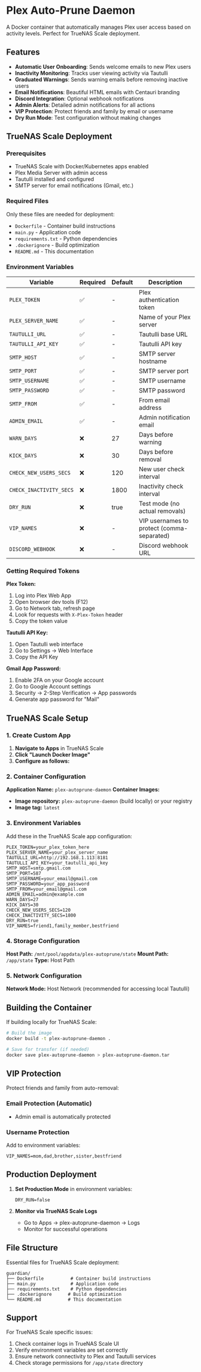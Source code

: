 # Plex Auto-Prune Daemon

A Docker container that automatically manages Plex user access based on activity levels. Perfect for TrueNAS Scale deployment.

## Features

- **Automatic User Onboarding**: Sends welcome emails to new Plex users
- **Inactivity Monitoring**: Tracks user viewing activity via Tautulli
- **Graduated Warnings**: Sends warning emails before removing inactive users
- **Email Notifications**: Beautiful HTML emails with Centauri branding
- **Discord Integration**: Optional webhook notifications
- **Admin Alerts**: Detailed admin notifications for all actions
- **VIP Protection**: Protect friends and family by email or username
- **Dry Run Mode**: Test configuration without making changes

## TrueNAS Scale Deployment

### Prerequisites

- TrueNAS Scale with Docker/Kubernetes apps enabled
- Plex Media Server with admin access
- Tautulli installed and configured
- SMTP server for email notifications (Gmail, etc.)

### Required Files

Only these files are needed for deployment:
- `Dockerfile` - Container build instructions
- `main.py` - Application code
- `requirements.txt` - Python dependencies
- `.dockerignore` - Build optimization
- `README.md` - This documentation

### Environment Variables

| Variable | Required | Default | Description |
|----------|----------|---------|-------------|
| `PLEX_TOKEN` | ✅ | - | Plex authentication token |
| `PLEX_SERVER_NAME` | ✅ | - | Name of your Plex server |
| `TAUTULLI_URL` | ✅ | - | Tautulli base URL |
| `TAUTULLI_API_KEY` | ✅ | - | Tautulli API key |
| `SMTP_HOST` | ✅ | - | SMTP server hostname |
| `SMTP_PORT` | ✅ | - | SMTP server port |
| `SMTP_USERNAME` | ✅ | - | SMTP username |
| `SMTP_PASSWORD` | ✅ | - | SMTP password |
| `SMTP_FROM` | ✅ | - | From email address |
| `ADMIN_EMAIL` | ✅ | - | Admin notification email |
| `WARN_DAYS` | ❌ | 27 | Days before warning |
| `KICK_DAYS` | ❌ | 30 | Days before removal |
| `CHECK_NEW_USERS_SECS` | ❌ | 120 | New user check interval |
| `CHECK_INACTIVITY_SECS` | ❌ | 1800 | Inactivity check interval |
| `DRY_RUN` | ❌ | true | Test mode (no actual removals) |
| `VIP_NAMES` | ❌ | - | VIP usernames to protect (comma-separated) |
| `DISCORD_WEBHOOK` | ❌ | - | Discord webhook URL |

### Getting Required Tokens

**Plex Token:**
1. Log into Plex Web App
2. Open browser dev tools (F12)
3. Go to Network tab, refresh page
4. Look for requests with `X-Plex-Token` header
5. Copy the token value

**Tautulli API Key:**
1. Open Tautulli web interface
2. Go to Settings → Web Interface
3. Copy the API Key

**Gmail App Password:**
1. Enable 2FA on your Google account
2. Go to Google Account settings
3. Security → 2-Step Verification → App passwords
4. Generate app password for "Mail"

## TrueNAS Scale Setup

### 1. Create Custom App

1. **Navigate to Apps** in TrueNAS Scale
2. **Click "Launch Docker Image"**
3. **Configure as follows:**

### 2. Container Configuration

**Application Name:** `plex-autoprune-daemon`
**Container Images:** 
- **Image repository:** `plex-autoprune-daemon` (build locally) or your registry
- **Image tag:** `latest`

### 3. Environment Variables

Add these in the TrueNAS Scale app configuration:

```
PLEX_TOKEN=your_plex_token_here
PLEX_SERVER_NAME=your_plex_server_name
TAUTULLI_URL=http://192.168.1.113:8181
TAUTULLI_API_KEY=your_tautulli_api_key
SMTP_HOST=smtp.gmail.com
SMTP_PORT=587
SMTP_USERNAME=your_email@gmail.com
SMTP_PASSWORD=your_app_password
SMTP_FROM=your_email@gmail.com
ADMIN_EMAIL=admin@example.com
WARN_DAYS=27
KICK_DAYS=30
CHECK_NEW_USERS_SECS=120
CHECK_INACTIVITY_SECS=1800
DRY_RUN=true
VIP_NAMES=friend1,family_member,bestfriend
```

### 4. Storage Configuration

**Host Path:** `/mnt/pool/appdata/plex-autoprune/state`
**Mount Path:** `/app/state`
**Type:** Host Path

### 5. Network Configuration

**Network Mode:** Host Network (recommended for accessing local Tautulli)

## Building the Container

If building locally for TrueNAS Scale:

```bash
# Build the image
docker build -t plex-autoprune-daemon .

# Save for transfer (if needed)
docker save plex-autoprune-daemon > plex-autoprune-daemon.tar
```

## VIP Protection

Protect friends and family from auto-removal:

### Email Protection (Automatic)
- Admin email is automatically protected

### Username Protection  
Add to environment variables:
```
VIP_NAMES=mom,dad,brother,sister,bestfriend
```

## Production Deployment

1. **Set Production Mode** in environment variables:
   ```
   DRY_RUN=false
   ```

2. **Monitor via TrueNAS Scale Logs**
   - Go to Apps → plex-autoprune-daemon → Logs
   - Monitor for successful operations

## File Structure

Essential files for TrueNAS Scale deployment:
```
guardian/
├── Dockerfile          # Container build instructions
├── main.py             # Application code  
├── requirements.txt    # Python dependencies
├── .dockerignore      # Build optimization
└── README.md          # This documentation
```

## Support

For TrueNAS Scale specific issues:
1. Check container logs in TrueNAS Scale UI
2. Verify environment variables are set correctly
3. Ensure network connectivity to Plex and Tautulli services
4. Check storage permissions for `/app/state` directory